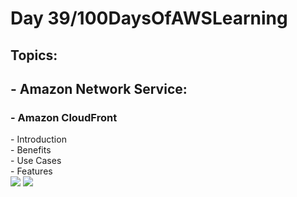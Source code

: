 <h1> Day 39/100DaysOfAWSLearning </h1>
<h2> Topics: </h2>

 <h2>  - Amazon Network Service: </h2>

<h3> - Amazon CloudFront </h3>
          - Introduction <br>
          - Benefits <br>
          - Use Cases <br>
          - Features <br>

<img src = "https://github.com/thetechgirlgita/100-days-of-aws-learning/blob/master/Images/Day39/39_1.jpg?raw=true">
<img src = "https://github.com/thetechgirlgita/100-days-of-aws-learning/blob/master/Images/Day39/39_2.jpg?raw=true">
